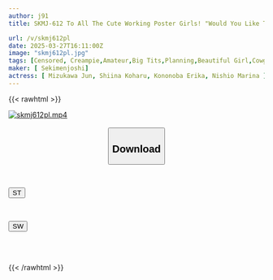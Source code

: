 ```yaml
---
author: j91
title: SKMJ-612 To All The Cute Working Poster Girls! "Would You Like To Take My Virginity During Your Break?" When I Listen To The Troubles Of A Virgin During My Break, My Maternal Instinct Is Tickled And My Vagina Tingles And I Blush And Get Horny (^^;) "I Wonder If It's Okay If I'm The First" Miracle Development Lol Virginity Graduation During Work, Raw Sex, Continuous Creampie Sex SP4

url: /v/skmj612pl
date: 2025-03-27T16:11:00Z
image: "skmj612pl.jpg"
tags: [Censored, Creampie,Amateur,Big Tits,Planning,Beautiful Girl,Cowgirl,Slut,Various Professions,Nampa,4HR+,Slender,Virgin Man	]
maker: [ Sekimenjoshi]
actress: [ Mizukawa Jun, Shiina Koharu, Kononoba Erika, Nishio Marina ]
---
```



{{< rawhtml >}}

<div class="video" data-videoid="PwpmBbAe9GUxw3">
    <a href="javascript:;">
        <img src="/v/skmj612pl/skmj612pl.jpg" width="WIDTH" height="HEIGHT" alt="skmj612pl.mp4" loading="lazy">
    </a>
</div>

<script type="text/javascript" src="https://j91.asia/asset/on-demand-st.js"></script>

<br>
  <link rel="stylesheet" href="https://j91.asia/asset/bs5.css">
  
  <center>
  <button class="btn btn-primary" type="button" data-bs-toggle="collapse" data-bs-target=".multi-collapse" aria-expanded="false" aria-controls="multiCollapseExample1 multiCollapseExample2"><h2>Download</h2></button></center>
</p>
<div class="row">
  <div class="col">
    <div class="collapse multi-collapse" id="multiCollapseExample1">
      <div class="card card-body">
	      	      <br>
<div class="buttons">  
<p><a href="/v/skmj612pl/st.html" target="_blank"><button class="btn-hover color-3"><i class="fa fa-download"></i> ST</button></a></p></div>
    </div>
  </div>
</div>
  <div class="col">
    <div class="collapse multi-collapse" id="multiCollapseExample2">
      <div class="card card-body">
	      <br>
<div class="buttons">
<p><a href="/v/skmj612pl/sw.html" target="_blank"><button class="btn-hover color-2"><i class="fa fa-download"></i> SW</button></a></p></div>
<br><br>
      </div>
    </div>
  </div>
</div>

{{< /rawhtml >}}